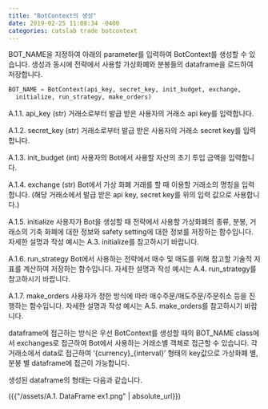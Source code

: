 ```yaml
---
title: "BotContext의 생성"
date: 2019-02-25 11:08:34 -0400
categories: catslab trade botcontext
---
```


BOT_NAME을 지정하여 아래의 parameter를 입력하여 BotContext를 생성할 수 있습니다. 
생성과 동시에 전략에서 사용할 가상화폐와 분봉들의 dataframe을 로드하여 저장합니다.


```python
BOT_NAME = BotContext(api_key, secret_key, init_budget, exchange, 
  initialize, run_strategy, make_orders)
```

A.1.1. api_key (str)
거래소로부터 발급 받은 사용자의 거래소 api key를 입력합니다.


A.1.2. secret_key (str)
거래소로부터 발급 받은 사용자의 거래소 secret key를 입력합니다.


A.1.3. init_budget (int)
사용자의 Bot에서 사용할 자산의 초기 투입 금액을 입력합니다.


A.1.4. exchange (str)
Bot에서 가상 화폐 거래를 할 때 이용할 거래소의 명칭을 입력합니다. 
(해당 거래소에서 발급 받은 api key, secret key를 위의 입력 값으로 사용합니다.) 


A.1.5. initialize 
사용자가 Bot을 생성할 때 전략에서 사용할 가상화폐의 종류, 분봉, 거래소의 기축 화폐에 대한 정보와 safety setting에 대한 정보를 저장하는 함수입니다.
자세한 설명과 작성 예시는 A.3. initialize를 참고하시기 바랍니다.


A.1.6. run_strategy
Bot에서 사용하는 전략에서 매수 및 매도를 위해 참고할 기술적 지표를 계산하여 저장하는 함수입니다. 
자세한 설명과 작성 예시는 A.4. run_strategy를 참고하시기 바랍니다.


A.1.7. make_orders
사용자가 정한 방식에 따라 매수주문/매도주문/주문취소 등을 진행하는 함수입니다. 
자세한 설명과 작성 예시는 A.5. make_orders를 참고하시기 바랍니다.


dataframe에 접근하는 방식은 우선 BotContext를 생성할 때의 BOT_NAME class에서 exchanges로 접근하여 Bot에서 사용하는 거래소별 객체로 접근할 수 있습니다. 
각 거래소에서 data로 접근하여 ‘{currency}_{interval}’ 형태의  key값으로 가상화폐 별, 분봉 별 dataframe에 접근이 가능합니다.

생성된 dataframe의 형태는 다음과 같습니다.

({{"/assets/A.1. DataFrame ex1.png" | absolute_url}})













